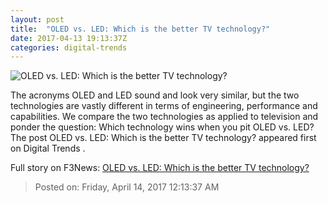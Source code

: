 ```yaml
---
layout: post
title:  "OLED vs. LED: Which is the better TV technology?"
date: 2017-04-13 19:13:37Z
categories: digital-trends
---
```


![OLED vs. LED: Which is the better TV technology?](http://icdn3.digitaltrends.com/image/oled-vs-led-1200x630-c.jpg)

The acronyms OLED and LED sound and look very similar, but the two technologies are vastly different in terms of engineering, performance and capabilities. We compare the two technologies as applied to television and ponder the question: Which technology wins when you pit OLED vs. LED? The post OLED vs. LED: Which is the better TV technology? appeared first on Digital Trends .


Full story on F3News: [OLED vs. LED: Which is the better TV technology?](http://www.f3nws.com/n/3meazD)

> Posted on: Friday, April 14, 2017 12:13:37 AM
